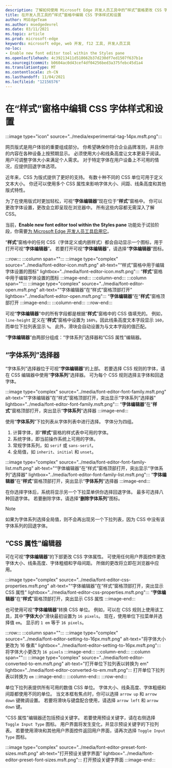 ```yaml
---
description: 了解如何使用 Microsoft Edge 开发人员工具中的“样式”窗格更改 CSS 字体样式和设置。
title: 在开发人员工具的“样式”窗格中编辑 CSS 字体样式和设置
author: MSEdgeTeam
ms.author: msedgedevrel
ms.date: 03/11/2021
ms.topic: article
ms.prod: microsoft-edge
keywords: microsoft edge, web 开发, f12 工具, 开发人员工具
no-loc:
- Enable new font editor tool within the Styles pane
ms.openlocfilehash: 4c39213411d518662b37d230df7ed1507f637b1e
ms.sourcegitcommit: b0604ac0d43cef4df04256bed3a375febc45d1a4
ms.translationtype: MT
ms.contentlocale: zh-CN
ms.lasthandoff: 11/04/2021
ms.locfileid: "12156576"
---
```

# <a name="edit-css-font-styles-and-settings-in-the-styles-pane"></a>在“样式”窗格中编辑 CSS 字体样式和设置

:::image type="icon" source="../media/experimental-tag-14px.msft.png":::

网页版式是用户体验的重要组成部分。  你希望确保你符合企业品牌准则，并且你的内容在各种设备上按预期显示。  必须使用大小和线条高度让文本更易于阅读。  用户可调整字体大小来满足个人需求。  对于特定字体在用户设备上不可用的情况，应提供回退字体选项。

近年来，CSS 为版式提供了更好的支持。  有数十种不同的 CSS 单位可用于定义文本大小。  你还可以使用多个 CSS 属性来影响字体大小、间距、线条高度和其他版式特性。

为了在使用版式时更加轻松，可视“**字体编辑器**”现在位于“**样式**”窗格中。  你可以更改字体设置，更改会立即呈现在浏览器中。  所有这些内容都无需深入了解 CSS。

当前，**Enable new font editor tool within the Styles pane** 功能处于试验阶段，你需要[为 Microsoft Edge 开发人员工具启用它](../experimental-features/index.md#turning-on-experimental-features)。

“**样式**”窗格中的任何 CSS（字体定义或内嵌样式）都会自动显示一个图标，用于打开可视“**字体编辑器**”。  若要打开可视“**字体编辑器**”，请选择“**字体编辑器**”图标。

:::row:::
   :::column span="":::
      :::image type="complex" source="../media/font-editor-icon.msft.png" alt-text="“样式”窗格中用于编辑字体设置的图标" lightbox="../media/font-editor-icon.msft.png":::
         “**样式**”窗格中用于编辑字体设置的图标 :::image-end:::
   :::column-end:::
   :::column span="":::
      :::image type="complex" source="../media/font-editor-open.msft.png" alt-text="“字体编辑器”在“样式”窗格顶部打开" lightbox="../media/font-editor-open.msft.png":::
         “**字体编辑器**”在“**样式**”窗格顶部打开 :::image-end:::
   :::column-end:::
:::row-end:::

可视“**字体编辑器**”中的所有字段都是根据“**样式**”窗格中的 CSS 值填充的。  例如，`line-height` 定义在“**样式**”窗格中设置为 `160%`，因此线条高度文本字段显示 `160`，而单位下拉列表显示 `%`。  此外，滑块会自动设置为与文本字段的值匹配。

“**字体编辑器**”由两部分组成：“字体系列”选择器和“CSS 属性”编辑器。


<!-- ====================================================================== -->
## <a name="the-font-family-selector"></a>“字体系列”选择器

“字体系列”选择器位于可视“**字体编辑器**”的上部。  若要选择 CSS 规则的字体，请在 CSS 编辑器中使用“**字体系列**”选择器。  可为每个 CSS 规则选择主字体和回退字体。

:::image type="complex" source="../media/font-editor-font-family.msft.png" alt-text="“字体编辑器”在“样式”窗格顶部打开，突出显示“字体系列”选择器" lightbox="../media/font-editor-font-family.msft.png":::
   “**字体编辑器**”在“**样式**”窗格顶部打开，突出显示“**字体系列**”选择器
:::image-end:::

使用“**字体系列**”下拉列表从字体列表中进行选择。  字体分为四组。

1.  计算字体，即“**样式**”窗格的样式表中可用的字体。
1.  系统字体，即当前操作系统上可用的字体。
1.  常规字体系列，如 `serif` 或 `sans-serif`。
1.  全局值，如 `inherit`、`initial` 和 `unset`。

:::image type="complex" source="../media/font-editor-font-family-list.msft.png" alt-text="“字体编辑器”在“样式”窗格顶部打开，突出显示“字体系列”选择器" lightbox="../media/font-editor-font-family-list.msft.png":::
   “**字体编辑器**”在“**样式**”窗格顶部打开，突出显示“**字体系列**”选择器
:::image-end:::

在你选择字体后，系统将显示另一个下拉菜单供你选择回退字体。  最多可选择八种回退字体。  若要删除字体，请选择“**删除字体系列**”图标。

<!--:::image type="complex" source="../media/font-editor-defining-fonts.msft.png" alt-text="The font editor with a defined list of fonts and fallback fonts" lightbox="../media/font-editor-defining-fonts.msft.png":::
   The **Font Editor** with a defined list of fonts and fallback fonts highlighted
:::image-end:::  -->

> [!NOTE]
> 如果为字体系列选择全局值，则不会再出现另一个下拉列表，因为 CSS 中没有该字体系列的回退字体。


<!-- ====================================================================== -->
## <a name="the-css-properties-editor"></a>“CSS 属性”编辑器

可在可视“**字体编辑器**”的下部更改 CSS 字体属性。  可使用任何用户界面控件更改字体大小、线条高度、字体粗细和字母间距。  所做的更改将立即在浏览器中应用。

:::image type="complex" source="../media/font-editor-css-properties.msft.png" alt-text="“字体编辑器”在“样式”窗格顶部打开，突出显示 CSS 属性" lightbox="../media/font-editor-css-properties.msft.png":::
   “**字体编辑器**”在“**样式**”窗格顶部打开，突出显示 CSS 属性
:::image-end:::

也可使用可视“**字体编辑器**”转换 CSS 单位。  例如，可以在 CSS 规则上使用该工具，其中“**字体大小**”滑块最初设置为 `16 pixels`。  现在，使用单位下拉菜单并选择值 `em`。  显示的 `1 em` 等于 `16 pixels`。

:::row:::
   :::column span="":::
      :::image type="complex" source="../media/font-editor-setting-to-16px.msft.png" alt-text="将字体大小更改为 16 像素" lightbox="../media/font-editor-setting-to-16px.msft.png":::
         将字体大小更改为 `16 pixels`
      :::image-end:::
   :::column-end:::
   :::column span="":::
      :::image type="complex" source="../media/font-editor-converted-to-em.msft.png" alt-text="打开单位下拉列表以转换为 em" lightbox="../media/font-editor-converted-to-em.msft.png":::
         打开单位下拉列表以转换为 `em`
      :::image-end:::
   :::column-end:::
:::row-end:::

单位下拉列表提供所有可用的数值 CSS 单位。  字体大小、线条高度、字体粗细和间距都使用不同的单位。  当文本框有焦点时，你可以选择 `arrow up` 和 `arrow down` 键微调设置。  若要将滑块与键盘配合使用，请选择 `arrow left` 和 `arrow down` 键。

“CSS 属性”编辑器还包括预设关键字。  若要使用预设关键字，请在右侧选择 `Toggle Input Type` 图标。  用户界面将发生变化，并显示预设关键字的下拉列表。  若要使用滑块和其他用户界面控件返回用户界面，请再次选择 `Toggle Input Type` 图标。

:::image type="complex" source="../media/font-editor-preset-font-sizes.msft.png" alt-text="打开预设关键字界面" lightbox="../media/font-editor-preset-font-sizes.msft.png":::
   打开预设关键字界面
:::image-end:::
